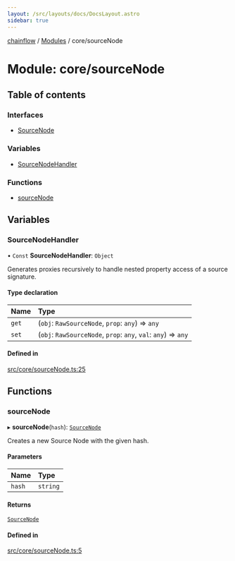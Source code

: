 ```yaml
---
layout: /src/layouts/docs/DocsLayout.astro
sidebar: true
---
```


[chainflow](../README) / [Modules](../modules) / core/sourceNode

# Module: core/sourceNode

## Table of contents

### Interfaces

- [SourceNode](../interfaces/core_sourceNode.SourceNode)

### Variables

- [SourceNodeHandler](./core_sourceNode#sourcenodehandler)

### Functions

- [sourceNode](./core_sourceNode#sourcenode)

## Variables

### SourceNodeHandler

• `Const` **SourceNodeHandler**: `Object`

Generates proxies recursively to handle nested property access of a source signature.

#### Type declaration

| Name | Type |
| :------ | :------ |
| `get` | (`obj`: `RawSourceNode`, `prop`: `any`) => `any` |
| `set` | (`obj`: `RawSourceNode`, `prop`: `any`, `val`: `any`) => `any` |

#### Defined in

[src/core/sourceNode.ts:25](https://github.com/edwinlzs/chainflow/blob/b0b3282/src/core/sourceNode.ts#L25)

## Functions

### sourceNode

▸ **sourceNode**(`hash`): [`SourceNode`](../interfaces/core_sourceNode.SourceNode)

Creates a new Source Node with the given hash.

#### Parameters

| Name | Type |
| :------ | :------ |
| `hash` | `string` |

#### Returns

[`SourceNode`](../interfaces/core_sourceNode.SourceNode)

#### Defined in

[src/core/sourceNode.ts:5](https://github.com/edwinlzs/chainflow/blob/b0b3282/src/core/sourceNode.ts#L5)

